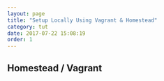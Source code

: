 ```yaml
---
layout: page
title: "Setup Locally Using Vagrant & Homestead"
category: tut
date: 2017-07-22 15:08:19
order: 1
---
```


## Homestead / Vagrant